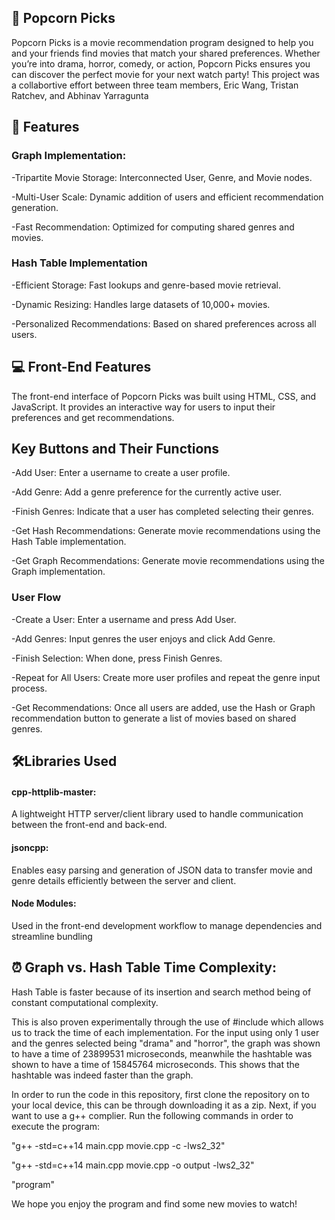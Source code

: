 <h2> 🎥 Popcorn Picks </h2>

Popcorn Picks is a movie recommendation program designed to help you and your friends find movies that match your shared preferences. Whether you’re into drama, horror, comedy, or action, Popcorn Picks ensures you can discover the perfect movie for your next watch party! This project was a collabortive effort between three team members, Eric Wang, Tristan Ratchev, and Abhinav Yarragunta



<h2> 🚀 Features </h2>

<h3> Graph Implementation: </h3> 

  -Tripartite Movie Storage: Interconnected User, Genre, and Movie nodes.
  
  -Multi-User Scale: Dynamic addition of users and efficient recommendation generation.
  
  -Fast Recommendation: Optimized for computing shared genres and movies.



<h3> Hash Table Implementation</h3> 

  -Efficient Storage: Fast lookups and genre-based movie retrieval.
  
  -Dynamic Resizing: Handles large datasets of 10,000+ movies.
  
  -Personalized Recommendations: Based on shared preferences across all users.
  

<h2> 💻  Front-End Features </h2>

The front-end interface of Popcorn Picks was built using HTML, CSS, and JavaScript. It provides an interactive way for users to input their preferences and get recommendations.

<h2> Key Buttons and Their Functions </h2> 

  -Add User: Enter a username to create a user profile.
  
  -Add Genre: Add a genre preference for the currently active user.
  
  -Finish Genres: Indicate that a user has completed selecting their genres.
  
  -Get Hash Recommendations: Generate movie recommendations using the Hash Table implementation.
  
  -Get Graph Recommendations: Generate movie recommendations using the Graph implementation.


<h3> User Flow </h3> 

  -Create a User: Enter a username and press Add User.
  
  -Add Genres: Input genres the user enjoys and click Add Genre.
  
  -Finish Selection: When done, press Finish Genres.
  
  -Repeat for All Users: Create more user profiles and repeat the genre input process.
  
  -Get Recommendations: Once all users are added, use the Hash or Graph recommendation button to generate a list of movies based on shared genres.

  
<h2> 🛠️Libraries Used </h2>

<h4> cpp-httplib-master: </h4> 

A lightweight HTTP server/client library used to handle communication between the front-end and back-end.

<h4> jsoncpp: </h4> 

Enables easy parsing and generation of JSON data to transfer movie and genre details efficiently between the server and client.

<h4> Node Modules: </h4> 

Used in the front-end development workflow to manage dependencies and streamline bundling


 <h2> ⏰ Graph vs. Hash Table Time Complexity: </h2>

Hash Table is faster because of its insertion and search method being of constant computational complexity.

This is also proven experimentally through the use of #include which allows us to track the time of each implementation. For the input using only 1 user and the genres selected being "drama" and "horror", the graph was shown to have a time of 23899531 microseconds, meanwhile the hashtable was shown to have a time of 15845764 microseconds. This shows that the hashtable was indeed faster than the graph.

In order to run the code in this repository, first clone the repository on to your local device, this can be through downloading it as a zip. Next, if you want to use a g++ complier. Run the following commands in order to execute the program:

"g++ -std=c++14 main.cpp movie.cpp -c -lws2_32"

"g++ -std=c++14 main.cpp movie.cpp -o output -lws2_32"

"program"

We hope you enjoy the program and find some new movies to watch!
